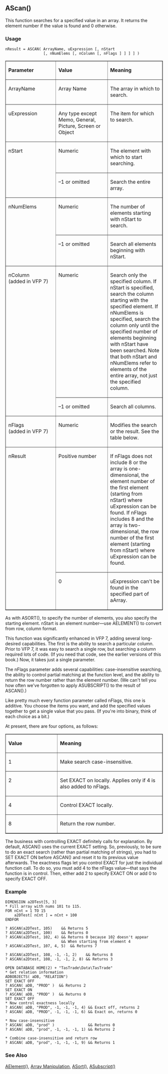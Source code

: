 ## AScan()

This function searches for a specified value in an array. It returns the element number if the value is found and 0 otherwise.

### Usage

```foxpro
nResult = ASCAN( ArrayName, uExpression [, nStart
                 [, nNumElems [, nColumn [, nFlags ] ] ] ] )
```
<table border cellspacing=0 cellpadding=0 width=100%>
<tr>
  <td width=32% valign=top>
  <p><b>Parameter</b></p>
  </td>
  <td width=23% valign=top>
  <p><b>Value</b></p>
  </td>
  <td width=45% valign=top>
  <p><b>Meaning</b></p>
  </td>
 </tr>
<tr>
  <td width=32% valign=top>
  <p>ArrayName</p>
  </td>
  <td width=23% valign=top>
  <p>Array Name</p>
  </td>
  <td width=45% valign=top>
  <p>The array in which to search.</p>
  </td>
 </tr>
<tr>
  <td width=32% valign=top>
  <p>uExpression</p>
  </td>
  <td width=23% valign=top>
  <p>Any type except Memo, General, Picture, Screen or Object</p>
  </td>
  <td width=45% valign=top>
  <p>The item for which to search.</p>
  </td>
 </tr>
<tr>
  <td width=32% rowspan=2 valign=top>
  <p>nStart</p>
  </td>
  <td width=23% valign=top>
  <p>Numeric</p>
  </td>
  <td width=45% valign=top>
  <p>The element with which to start searching.</p>
  </td>
 </tr>
<tr>
  <td width=33% valign=top>
  <p>&ndash;1 or omitted</p>
  </td>
  <td width=67% valign=top>
  <p>Search the entire array.</p>
  </td>
 </tr>
<tr>
  <td width=32% rowspan=2 valign=top>
  <p>nNumElems</p>
  </td>
  <td width=23% valign=top>
  <p>Numeric</p>
  </td>
  <td width=45% valign=top>
  <p>The number of elements starting with nStart to search.</p>
  </td>
 </tr>
<tr>
  <td width=33% valign=top>
  <p>&ndash;1 or omitted</p>
  </td>
  <td width=67% valign=top>
  <p>Search all elements beginning with nStart.</p>
  </td>
 </tr>
<tr>
  <td width=32% rowspan=2 valign=top>
  <p>nColumn<br> (added in VFP 7)</p>
  </td>
  <td width=23% valign=top>
  <p>Numeric</p>
  </td>
  <td width=45% valign=top>
  <p>Search only the specified column. If nStart is specified, search the column starting with the specified element. If nNumElems is specified, search the column only until the specified number of elements beginning with nStart have been searched. Note that both nStart and nNumElems refer to elements of the entire array, not just the specified column.</p>
  </td>
 </tr>
<tr>
  <td width=33% valign=top>
  <p>&ndash;1 or omitted</p>
  </td>
  <td width=67% valign=top>
  <p>Search all columns.</p>
  </td>
 </tr>
<tr>
  <td width=32% valign=top>
  <p>nFlags<br> (added in VFP 7)</p>
  </td>
  <td width=23% valign=top>
  <p>Numeric</p>
  </td>
  <td width=45% valign=top>
  <p>Modifies the search or the result. See the table below.</p>
  </td>
 </tr>
<tr>
  <td width=32% rowspan=2 valign=top>
  <p>nResult</p>
  </td>
  <td width=23% valign=top>
  <p>Positive number</p>
  </td>
  <td width=45% valign=top>
  <p>If nFlags does not include 8 or the array is one-dimensional, the element number of the first element (starting from nStart) where uExpression can be found. If nFlags includes 8 and the array is two-dimensional, the row number of the first element (starting from nStart) where uExpression can be found.</p>
  </td>
 </tr>
<tr>
  <td width=33% valign=top>
  <p>0</p>
  </td>
  <td width=67% valign=top>
  <p>uExpression can't be found in the specified part of aArray.</p>
  </td>
 </tr>
</table>

As with ASORT(), to specify the number of elements, you also specify the starting element. nStart is an element number&mdash;use AELEMENT() to convert from row, column format.

This function was significantly enhanced in VFP 7, adding several long-desired capabilities. The first is the ability to search a particular column. Prior to VFP 7, it was easy to search a single row, but searching a column required lots of code. (If you need that code, see the earlier versions of this book.) Now, it takes just a single parameter.

The nFlags parameter adds several capabilities: case-insensitive searching, the ability to control partial matching at the function level, and the ability to return the row number rather than the element number. (We can't tell you how often we've forgotten to apply ASUBSCRIPT() to the result of ASCAN().)

Like pretty much every function parameter called nFlags, this one is additive. You choose the items you want, and add the specified values together to get a single value that you pass. (If you're into binary, think of each choice as a bit.)

At present, there are four options, as follows:

<table width=100% border cellspacing=0 cellpadding=0>
<tr>
  <td width=33% valign=top>
  <p><b>Value</b></p>
  </td>
  <td width=67% valign=top>
  <p><b>Meaning</b></p>
  </td>
 </tr>
<tr>
  <td width=33% valign=top>
  <p>1</p>
  </td>
  <td width=67% valign=top>
  <p>Make search case-insensitive.</p>
  </td>
 </tr>
<tr>
  <td width=33% valign=top>
  <p>2</p>
  </td>
  <td width=67% valign=top>
  <p>Set EXACT on locally. Applies only if 4 is also added to nFlags.</p>
  </td>
 </tr>
<tr>
  <td width=33% valign=top>
  <p>4</p>
  </td>
  <td width=67% valign=top>
  <p>Control EXACT locally.</p>
  </td>
 </tr>
<tr>
  <td width=33% valign=top>
  <p>8</p>
  </td>
  <td width=67% valign=top>
  <p>Return the row number.</p>
  </td>
 </tr>
</table>

The business with controlling EXACT definitely calls for explanation. By default, ASCAN() uses the current EXACT setting. So, previously, to be sure to do an exact search (rather than partial matching of strings), you had to SET EXACT ON before ASCAN() and reset it to its previous value afterwards. The exactness flags let you control EXACT for just the individual function call. To do so, you must add 4 to the nFlags value&mdash;that says the function is in control. Then, either add 2 to specify EXACT ON or add 0 to specify EXACT OFF.

### Example

```foxpro
DIMENSION a2DTest[5, 3]
* Fill array with nums 101 to 115.
FOR nCnt = 1 TO 15
    a2DTest[ nCnt ] = nCnt + 100
ENDFOR

? ASCAN(a2DTest, 105)    && Returns 5
? ASCAN(a2DTest, 100)    && Returns 0
? ASCAN(a2DTest, 102, 4) && Returns 0 because 102 doesn't appear
                         && When starting from element 4
? ASCAN(a2DTest, 107, 4, 5)  && Returns 7

? ASCAN(a2DTest, 108, -1, -1, 2)    && Returns 8
? ASCAN(a2Dtest, 108, -1, -1, 2, 8) && Returns 3

OPEN DATABASE HOME(2) + "TasTrade\Data\TasTrade"
* Get relation information
ADBOBJECTS( aDB, "RELATION")
SET EXACT OFF
? ASCAN( aDB, "PROD" )  && Returns 2
SET EXACT ON
? ASCAN( aDB, "PROD" )  && Returns 0
SET EXACT OFF
* Now control exactness locally
? ASCAN( aDB, "PROD", -1, -1, -1, 4) && Exact off, returns 2
? ASCAN( aDB, "PROD", -1, -1, -1, 6) && Exact on, returns 0

* Now case-insensitive
? ASCAN( aDB, "prod" )               && Returns 0
? ASCAN( aDB, "prod", -1, -1, -1, 1) && Returns 2

* Combine case-insensitive and return row
? ASCAN( aDB, "prod", -1, -1, -1, 9) && Returns 1
```
### See Also

[AElement()](s4g213.md), [Array Manipulation](s4g282.md), [ASort()](s4g217.md), [ASubscript()](s4g213.md)